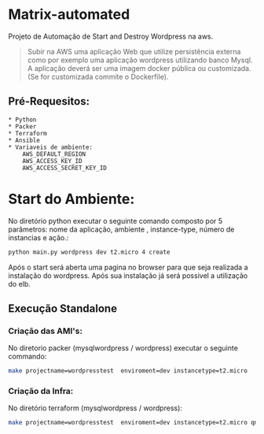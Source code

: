 # Matrix-automated
Projeto de Automação de Start and Destroy Wordpress na aws. 


>Subir na AWS uma aplicação Web que utilize persistência externa como por exemplo uma aplicação wordpress utilizando banco Mysql. A aplicação deverá ser uma imagem docker pública ou customizada. (Se for customizada commite o Dockerfile).

## Pré-Requesitos:

    * Python
    * Packer
    * Terraform
    * Ansible
    * Variaveis de ambiente: 
        AWS_DEFAULT_REGION
        AWS_ACCESS_KEY_ID
        AWS_ACCESS_SECRET_KEY_ID
   
# Start do Ambiente:         

No diretório python executar o seguinte comando composto por 5 parâmetros: nome da aplicação, ambiente , instance-type, número de instancias e ação.: 
```sh
python main.py wordpress dev t2.micro 4 create
```
Após o start será aberta uma pagina no browser para que seja realizada a instalação do wordpress. 
Após sua instalação já será possivel a utilização do elb.

## Execução Standalone

### Criação das AMI's:
No diretorio packer (mysqlwordpress / wordpress) executar o seguinte commando:
 ```sh
make projectname=wordpresstest  enviroment=dev instancetype=t2.micro
``` 
  
### Criação da Infra:
No diretório terraform (mysqlwordpress / wordpress):
    
 ```sh
make projectname=wordpresstest  enviroment=dev instancetype=t2.micro qnt=3
```